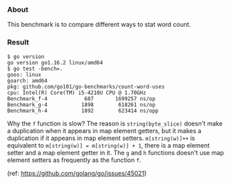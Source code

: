 
### About

This benchmark is to compare different ways to stat word count.

### Result

```
$ go version
go version go1.16.2 linux/amd64
$ go test -bench=.
goos: linux
goarch: amd64
pkg: github.com/go101/go-benchmarks/count-word-uses
cpu: Intel(R) Core(TM) i5-4210U CPU @ 1.70GHz
Benchmark_f-4   	     687	   1699257 ns/op
Benchmark_g-4   	    1898	    618261 ns/op
Benchmark_h-4   	    1892	    623414 ns/opp
```

Why the `f` function is slow? The reason is `string(byte_slice)` doesn't make a
duplication when it appears in map element getters, but it makes a duplication
if it appeans in map element setters.
`m[string(w)]++` is equivalent to `m[string(w)] = m[string(w)] + 1`, there is a
map element setter and a map element getter in it. The `g` and `h` functions
doesn't use map element setters as frequently as the function `f`.

(ref: https://github.com/golang/go/issues/45021)



